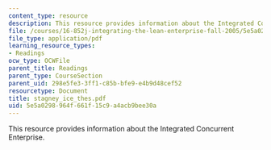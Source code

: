 ```yaml
---
content_type: resource
description: This resource provides information about the Integrated Concurrent Enterprise.
file: /courses/16-852j-integrating-the-lean-enterprise-fall-2005/5e5a0298964f661f15c9a4acb9bee30a_stagney_ice_thes.pdf
file_type: application/pdf
learning_resource_types:
- Readings
ocw_type: OCWFile
parent_title: Readings
parent_type: CourseSection
parent_uid: 298e5fe3-3ff1-c85b-bfe9-e4b9d48cef52
resourcetype: Document
title: stagney_ice_thes.pdf
uid: 5e5a0298-964f-661f-15c9-a4acb9bee30a
---
```

This resource provides information about the Integrated Concurrent Enterprise.

